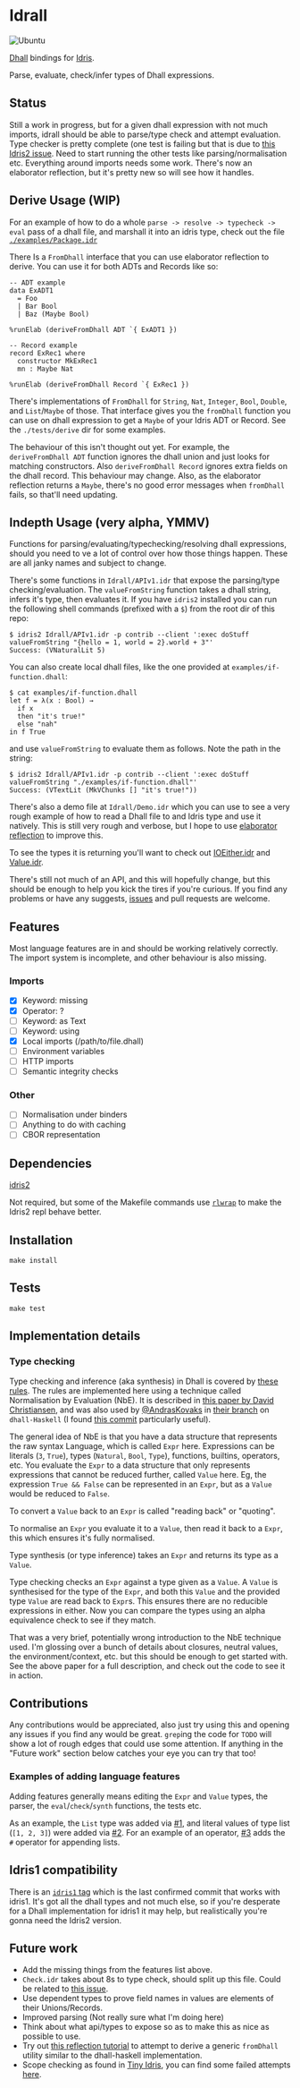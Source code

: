 # Idrall

![Ubuntu](https://github.com/alexhumphreys/idrall/workflows/Ubuntu/badge.svg)

[Dhall](https://dhall-lang.org) bindings for [Idris](https://www.idris-lang.org).

Parse, evaluate, check/infer types of Dhall expressions.

## Status

Still a work in progress, but for a given dhall expression with not much imports, idrall should be able to parse/type check and attempt evaluation. Type checker is pretty complete (one test is failing but that is due to [this Idris2 issue](https://github.com/idris-lang/Idris2/issues/29). Need to start running the other tests like parsing/normalisation etc. Everything around imports needs some work. There's now an elaborator reflection, but it's pretty new so will see how it handles.

## Derive Usage (WIP)

For an example of how to do a whole `parse -> resolve -> typecheck -> eval` pass of a dhall file, and marshall it into an idris type, check out the file [`./examples/Package.idr`](https://github.com/alexhumphreys/idrall/blob/master/examples/Package.idr)

There Is a `FromDhall` interface that you can use elaborator reflection to derive. You can use it for both ADTs and Records like so:

```
-- ADT example
data ExADT1
  = Foo
  | Bar Bool
  | Baz (Maybe Bool)

%runElab (deriveFromDhall ADT `{ ExADT1 })

-- Record example
record ExRec1 where
  constructor MkExRec1
  mn : Maybe Nat

%runElab (deriveFromDhall Record `{ ExRec1 })
```

There's implementations of `FromDhall` for `String`, `Nat`, `Integer`, `Bool`, `Double`, and `List`/`Maybe` of those. That interface gives you the `fromDhall` function you can use on dhall expression to get a `Maybe` of your Idris ADT or Record. See the `./tests/derive` dir for some examples.

The behaviour of this isn't thought out yet. For example, the `deriveFromDhall ADT` function ignores the dhall union and just looks for matching constructors. Also `deriveFromDhall Record` ignores extra fields on the dhall record. This behaviour may change. Also, as the elaborator reflection returns a `Maybe`, there's no good error messages when `fromDhall` fails, so that'll need updating.

## Indepth Usage (very alpha, YMMV)

Functions for parsing/evaluating/typechecking/resolving dhall expressions, should you need to ve a lot of control over how those things happen. These are all janky names and subject to change.

There's some functions in `Idrall/APIv1.idr` that expose the parsing/type checking/evaluation. The `valueFromString` function takes a dhall string, infers it's type, then evaluates it. If you have `idris2` installed you can run the following shell commands (prefixed with a `$`) from the root dir of this repo:

```
$ idris2 Idrall/APIv1.idr -p contrib --client ':exec doStuff valueFromString "{hello = 1, world = 2}.world + 3"'
Success: (VNaturalLit 5)
```

You can also create local dhall files, like the one provided at `examples/if-function.dhall`:

```
$ cat examples/if-function.dhall
let f = λ(x : Bool) →
  if x
  then "it's true!"
  else "nah"
in f True
```

and use `valueFromString` to evaluate them as follows. Note the path in the string:

```
$ idris2 Idrall/APIv1.idr -p contrib --client ':exec doStuff valueFromString "./examples/if-function.dhall"'
Success: (VTextLit (MkVChunks [] "it's true!"))
```

There's also a demo file at `Idrall/Demo.idr` which you can use to see a very rough example of how to read a Dhall file to and Idris type and use it natively. This is still very rough and verbose, but I hope to use [elaborator reflection](https://github.com/stefan-hoeck/idris2-elab-util) to improve this.

To see the types it is returning you'll want to check out [IOEither.idr](https://github.com/alexhumphreys/idrall/blob/master/Idrall/IOEither.idr) and [Value.idr](https://github.com/alexhumphreys/idrall/blob/master/Idrall/Value.idr).

There's still not much of an API, and this will hopefully change, but this should be enough to help you kick the tires if you're curious. If you find any problems or have any suggests, [issues](https://github.com/alexhumphreys/idrall/issues) and pull requests are welcome.

## Features

Most language features are in and should be working relatively correctly. The import system is incomplete, and other behaviour is also missing.

### Imports
- [x] Keyword: missing
- [x] Operator: ?
- [ ] Keyword: as Text
- [ ] Keyword: using
- [x] Local imports (/path/to/file.dhall)
- [ ] Environment variables
- [ ] HTTP imports
- [ ] Semantic integrity checks

### Other
- [ ] Normalisation under binders
- [ ] Anything to do with caching
- [ ] CBOR representation

## Dependencies

[idris2](https://github.com/idris-lang/Idris2)

Not required, but some of the Makefile commands use [`rlwrap`](https://github.com/hanslub42/rlwrap) to make the Idris2 repl behave better.

## Installation

```
make install
```

## Tests

```
make test
```

## Implementation details

### Type checking

Type checking and inference (aka synthesis) in Dhall is covered by [these rules](https://github.com/dhall-lang/dhall-lang/blob/master/standard/type-inference.md). The rules are implemented here using a technique called Normalisation by Evaluation (NbE). It is described in [this paper by David Christiansen](http://davidchristiansen.dk/tutorials/implementing-types-hs.pdf), and was also used by [@AndrasKovaks](https://github.com/AndrasKovacs) in [their branch](https://github.com/dhall-lang/dhall-haskell/commits/nbe-elaboration) on `dhall-Haskell` (I found [this commit](https://github.com/dhall-lang/dhall-haskell/commit/627a6cdea0170336ff08de34851d8bdf5180571d) particularly useful).

The general idea of NbE is that you have a data structure that represents the raw syntax Language, which is called `Expr` here. Expressions can be literals (`3`, `True`), types (`Natural`, `Bool`, `Type`), functions, builtins, operators, etc. You evaluate the `Expr` to a data structure that only represents expressions that cannot be reduced further, called `Value` here. Eg, the expression `True && False` can be represented in an `Expr`, but as a `Value` would be reduced to `False`. 

To convert a `Value` back to an `Expr` is called "reading back" or "quoting".

To normalise an `Expr` you evaluate it to a `Value`, then read it back to a `Expr`, this which ensures it's fully normalised.

Type synthesis (or type inference) takes an `Expr` and returns its type as a `Value`. 

Type checking checks an `Expr` against a type given as a `Value`. A `Value` is synthesised for the type of the `Expr`, and both this `Value` and the provided type `Value` are read back to `Expr`s. This ensures there are no reducible expressions in either. Now you can compare the types using an alpha equivalence check to see if they match.

That was a very brief, potentially wrong introduction to the NbE technique used. I'm glossing over a bunch of details about closures, neutral values, the environment/context, etc. but this should be enough to get started with. See the above paper for a full description, and check out the code to see it in action.

## Contributions

Any contributions would be appreciated, also just try using this and opening any issues if you find any would be great. `grep`ing the code for `TODO` will show a lot of rough edges that could use some attention. If anything in the "Future work" section below catches your eye you can try that too!

### Examples of adding language features

Adding features generally means editing the `Expr` and `Value` types, the parser, the `eval`/`check`/`synth` functions, the tests etc.

As an example, the `List` type was added via [#1](https://github.com/alexhumphreys/idrall/pull/1), and literal values of type list (`[1, 2, 3]`) were added via [#2](https://github.com/alexhumphreys/idrall/pull/2). For an example of an operator, [#3](https://github.com/alexhumphreys/idrall/pull/3) adds the `#` operator for appending lists.

## Idris1 compatibility

There is an [`idris1` tag](https://github.com/alexhumphreys/idrall/releases/tag/idris1) which is the last confirmed commit that works with idris1. It's got all the dhall types and not much else, so if you're desperate for a Dhall implementation for idris1 it may help, but realistically you're gonna need the Idris2 version.

## Future work

- Add the missing things from the features list above.
- `Check.idr` takes about 8s to type check, should split up this file. Could be related to [this issue](https://github.com/idris-lang/Idris2/issues/797).
- Use dependent types to prove field names in values are elements of their Unions/Records.
- Improved parsing (Not really sure what I'm doing here)
- Think about what api/types to expose so as to make this as nice as possible to use.
- Try out [this reflection tutorial](https://github.com/stefan-hoeck/idris2-elab-util) to attempt to derive a generic `fromDhall` utility similar to the dhall-haskell implementation.
- Scope checking as found in [Tiny Idris](https://github.com/edwinb/SPLV20), you can find some failed attempts [here](https://github.com/alexhumphreys/idrall/blob/feat/scope-checking2/Idrall/Binder.idr).
